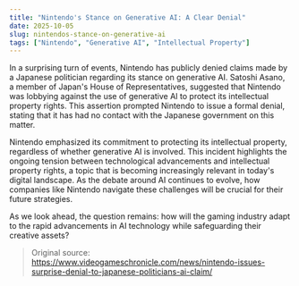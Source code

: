 ```yaml
---
title: "Nintendo's Stance on Generative AI: A Clear Denial"
date: 2025-10-05
slug: nintendos-stance-on-generative-ai
tags: ["Nintendo", "Generative AI", "Intellectual Property"]
---
```


In a surprising turn of events, Nintendo has publicly denied claims made by a Japanese politician regarding its stance on generative AI. Satoshi Asano, a member of Japan's House of Representatives, suggested that Nintendo was lobbying against the use of generative AI to protect its intellectual property rights. This assertion prompted Nintendo to issue a formal denial, stating that it has had no contact with the Japanese government on this matter.

Nintendo emphasized its commitment to protecting its intellectual property, regardless of whether generative AI is involved. This incident highlights the ongoing tension between technological advancements and intellectual property rights, a topic that is becoming increasingly relevant in today's digital landscape. As the debate around AI continues to evolve, how companies like Nintendo navigate these challenges will be crucial for their future strategies.

As we look ahead, the question remains: how will the gaming industry adapt to the rapid advancements in AI technology while safeguarding their creative assets?
> Original source: https://www.videogameschronicle.com/news/nintendo-issues-surprise-denial-to-japanese-politicians-ai-claim/